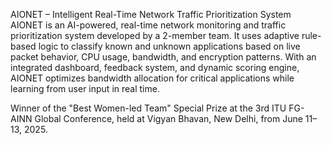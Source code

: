 AIONET – Intelligent Real-Time Network Traffic Prioritization System
AIONET is an AI-powered, real-time network monitoring and traffic prioritization system developed by a 2-member team. It uses adaptive rule-based logic to classify known and unknown applications based on live packet behavior, CPU usage, bandwidth, and encryption patterns. With an integrated dashboard, feedback system, and dynamic scoring engine, AIONET optimizes bandwidth allocation for critical applications while learning from user input in real time.

Winner of the "Best Women-led Team" Special Prize at the 3rd ITU FG-AINN Global Conference, held at Vigyan Bhavan, New Delhi, from June 11–13, 2025.

